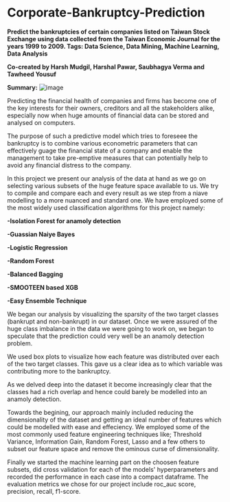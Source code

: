 # Corporate-Bankruptcy-Prediction

**Predict the bankruptcies of certain companies listed on Taiwan Stock Exchange using data collected from the Taiwan Economic Journal for the years 1999 to 2009.
Tags: Data Science, Data Mining, Machine Learning, Data Analysis**

**Co-created by Harsh Mudgil, Harshal Pawar, Saubhagya Verma and Tawheed Yousuf**

**Summary:**
![image](https://user-images.githubusercontent.com/52705077/132134910-a7696018-f3e5-496c-b806-452c3790bcfc.png)

Predicting the financial health of companies and firms has become one of the key interests for their owners, creditors and all the stakeholders alike, especially now when huge amounts of financial data can be stored and analysed on computers.

The purpose of such a predictive model which tries to foreseee the bankruptcy is to combine various econometric parameters that can effectively guage the financial state of a company and enable the management to take pre-emptive measures that can potentially help to avoid any financial distress to the company.

In this project we present our analysis of the data at hand as we go on selecting various subsets of the huge feature space available to us. We try to compile and compare each and every result as we step from a niave modelling to a more nuanced and standard one. We have employed some of the most widely used classification algorithms for this project namely:

**-Isolation Forest for anamoly detection**

**-Guassian Naiye Bayes**

**-Logistic Regression**

**-Random Forest**

**-Balanced Bagging**

**-SMOOTEEN based XGB**

**-Easy Ensemble Technique**

We began our analysis by visualizing the sparsity of the two target classes (bankrupt and non-bankrupt) in our dataset. Once we were assured of the huge class imbalance in the data we were going to work on, we began to speculate that the prediction could very well be an anamoly detection problem.

We used box plots to visualize how each feature was distributed over each of the two target classes. This gave us a clear idea as to which variable was contributing more to the bankruptcy.

As we delved deep into the dataset it become increasingly clear that the classes had a rich overlap and hence could barely be modelled into an anamoly detection.

Towards the begining, our approach mainly included reducing the dimensionality of the dataset and getting an ideal number of features which could be modelled with ease and effeciency. We employed some of the most commonly used feature engineering techniques like; Threshold Variance, Information Gain, Random Forest, Lasso and a few others to subset our feature space and remove the ominous curse of dimensionality.

Finally we started the machine learning part on the choosen feature subsets, did cross validation for each of the models' hyperparameters and recorded the performance in each case into a compact dataframe. The evaluation metrics we chose for our project include roc_auc score, precision, recall, f1-score.
